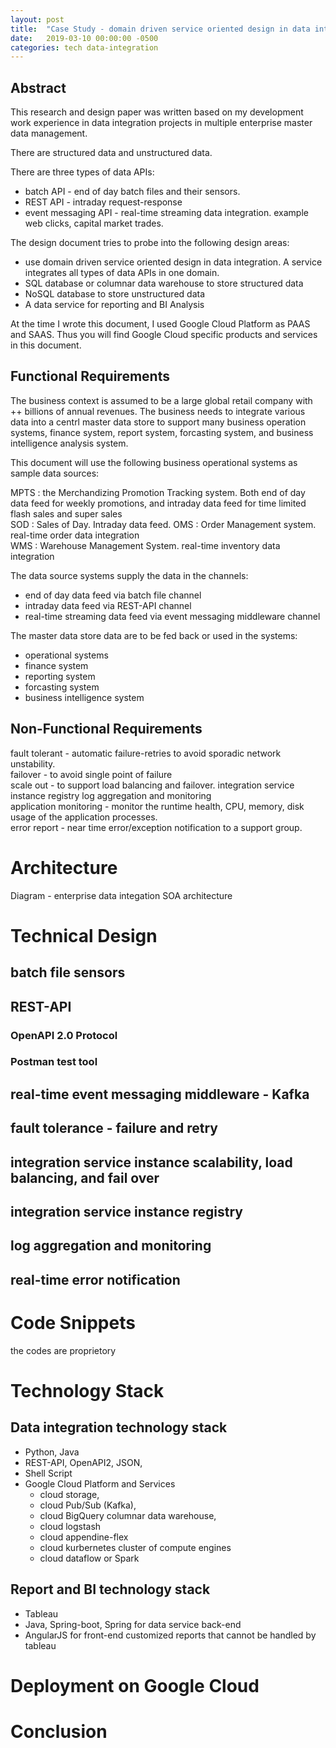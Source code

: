 ```yaml
---
layout: post
title:  "Case Study - domain driven service oriented design in data integration"
date:   2019-03-10 00:00:00 -0500
categories: tech data-integration
---
```


## Abstract  

This research and design paper was written based on my development work experience in data integration projects in multiple enterprise master data management.  

There are structured data and unstructured data.

There are three types of data APIs:
- batch API - end of day batch files and their sensors.
- REST API - intraday request-response
- event messaging API - real-time streaming data integration. example web clicks, capital market trades.

The design document tries to probe into the following design areas:
- use domain driven service oriented design in data integration. A service integrates all types of data APIs in one domain.
- SQL database or columnar data warehouse to store structured data
- NoSQL database to store unstructured data
- A data service for reporting and BI Analysis

At the time I wrote this document, I used Google Cloud Platform as PAAS and SAAS. Thus you will find Google Cloud specific products and services in this document.


## Functional Requirements

The business context is assumed to be a large global retail company with ++ billions of annual revenues. The business needs to integrate various data into a centrl master data store to support many business operation systems, finance system, report system, forcasting system, and business intelligence analysis system.

This document will use the following business operational systems as sample data sources:  

MPTS : the Merchandizing Promotion Tracking system. Both end of day data feed for weekly promotions, and intraday data feed for time limited flash sales and super sales  
SOD : Sales of Day. Intraday data feed.
OMS : Order Management system. real-time order data integration  
WMS	: Warehouse Management System. real-time inventory data integration


The data source systems supply the data in the channels:
- end of day data feed via batch file channel
- intraday data feed via REST-API channel
- real-time streaming data feed via event messaging middleware channel


The master data store data are to be fed back or used in the systems:
- operational systems
- finance system
- reporting system
- forcasting system
- business intelligence system


## Non-Functional Requirements

fault tolerant - automatic failure-retries to avoid sporadic network unstability.   
failover - to avoid single point of failure  
scale out - to support load balancing and failover.
integration service instance registry
log aggregation and monitoring     
application monitoring - monitor the runtime health, CPU, memory, disk usage of the application processes.    
error report - near time error/exception notification to a support group.   


# Architecture

Diagram - enterprise data integation SOA architecture


# Technical Design


## batch file sensors
 

## REST-API 

### OpenAPI 2.0 Protocol


### Postman test tool


## real-time event messaging middleware - Kafka


## fault tolerance - failure and retry


## integration service instance scalability, load balancing, and fail over


## integration service instance registry 




## log aggregation and monitoring




## real-time error notification


# Code Snippets

the codes are proprietory


# Technology Stack

## Data integration technology stack

- Python, Java
- REST-API, OpenAPI2, JSON, 
- Shell Script
- Google Cloud Platform and Services
	- cloud storage, 
	- cloud Pub/Sub (Kafka), 
	- cloud BigQuery columnar data warehouse, 
	- cloud logstash
	- cloud appendine-flex
	- cloud kurbernetes cluster of compute engines
	- cloud dataflow or Spark

	
## Report and BI technology stack

- Tableau
- Java, Spring-boot, Spring for data service back-end
- AngularJS for front-end customized reports that cannot be handled by tableau

	
# Deployment on Google Cloud


# Conclusion


